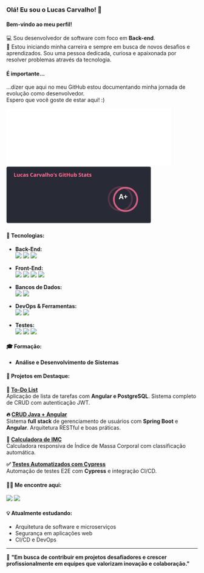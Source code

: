 ### Olá! Eu sou o Lucas Carvalho! 👋
#### Bem-vindo ao meu perfil!

💻 Sou desenvolvedor de software com foco em **Back-end**. <br>
🚀 Estou iniciando minha carreira e sempre em busca de novos desafios e aprendizados. Sou uma pessoa dedicada, curiosa e apaixonada por resolver problemas através da tecnologia.

#### É importante...
...dizer que aqui no meu GitHub estou documentando minha jornada de evolução como desenvolvedor. <br>
Espero que você goste de estar aqui! :)

<div>
  <a href="https://github.com/LucasCarvalhoo">
    <img height="150em" src="assets/metrics-stack.svg"/>
    <img height="150em" src="assets/stats.svg"/>
  </a>
</div>

#### &#128295; Tecnologias:

- **Back-End:**<br><img src="https://img.shields.io/badge/Java-ED8B00?style=for-the-badge&logo=java&logoColor=white"/> <img src="https://img.shields.io/badge/Spring-6DB33F?style=for-the-badge&logo=spring&logoColor=white"> <img src="https://img.shields.io/badge/Python-3776AB?style=for-the-badge&logo=python&logoColor=white"> 

- **Front-End:**<br><img src="https://img.shields.io/badge/Angular-DD0031?style=for-the-badge&logo=angular&logoColor=white"> <img src="https://img.shields.io/badge/TypeScript-007ACC?style=for-the-badge&logo=typescript&logoColor=white"> <img src="https://img.shields.io/badge/HTML5-E34F26?style=for-the-badge&logo=html5&logoColor=white"/> <img src="https://img.shields.io/badge/CSS3-1572B6?style=for-the-badge&logo=css3&logoColor=white"/>

- **Bancos de Dados:**<br><img src="https://img.shields.io/badge/PostgreSQL-316192?style=for-the-badge&logo=postgresql&logoColor=white"/> <img src="https://img.shields.io/badge/MySQL-4479A1?style=for-the-badge&logo=mysql&logoColor=white">

- **DevOps & Ferramentas:**<br>
<img src="https://img.shields.io/badge/Docker-2496ED?style=for-the-badge&logo=docker&logoColor=white"> <img src="https://img.shields.io/badge/GIT-E44C30?style=for-the-badge&logo=git&logoColor=white"/>

- **Testes:**<br><img src="https://img.shields.io/badge/Cypress-17202C?style=for-the-badge&logo=cypress&logoColor=white"/> <img src="https://img.shields.io/badge/JUnit5-25A162?style=for-the-badge&logo=junit5&logoColor=white"> <img src="https://img.shields.io/badge/Mockito-78A641?style=for-the-badge&logo=mockito&logoColor=white">

#### 🎓 Formação:
- **Análise e Desenvolvimento de Sistemas**

#### 🚀 Projetos em Destaque:

**📝 [To-Do List](https://github.com/LucasCarvalhoo/todo-list)**  
Aplicação de lista de tarefas com **Angular e PostgreSQL**. Sistema completo de CRUD com autenticação JWT.

**🔥 [CRUD Java + Angular](https://github.com/LucasCarvalhoo/crud-java-angular)**  
Sistema **full stack** de gerenciamento de usuários com **Spring Boot** e **Angular**. Arquitetura RESTful e boas práticas.

**🔢 [Calculadora de IMC](https://github.com/LucasCarvalhoo/caculadora-imc)**  
Calculadora responsiva de Índice de Massa Corporal com classificação automática.

**✅ [Testes Automatizados com Cypress](https://github.com/LucasCarvalhoo/cypress-basico-v2)**  
Automação de testes E2E com **Cypress** e integração CI/CD.

#### ✍🏻 Me encontre aqui:

<div>
<a href="https://www.linkedin.com/in/lucascarvalho-dev/" target="_blank"><img src="https://img.shields.io/badge/-LinkedIn-%230077B5?style=for-the-badge&logo=linkedin&logoColor=white" target="_blank"></a>
<a href="https://www.instagram.com/lucascarvalho.dev/" target="_blank"><img src="https://img.shields.io/badge/-Instagram-%23E4405F?style=for-the-badge&logo=instagram&logoColor=white" target="_blank"></a>
</div>

#### 💡 Atualmente estudando:
- Arquitetura de software e microserviços
- Segurança em aplicações web
- CI/CD e DevOps

---

💬 **"Em busca de contribuir em projetos desafiadores e crescer profissionalmente em equipes que valorizam inovação e colaboração."**<!-- Última atualização: Fri Sep 26 12:17:47 UTC 2025 -->
<!-- Última atualização: Fri Sep 26 12:18:41 UTC 2025 -->
<!-- Última atualização: Fri Sep 26 12:21:05 UTC 2025 -->
